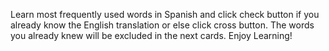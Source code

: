 Learn most frequently used words in Spanish and click check button if you already know the English translation or else click cross button. 
The words you already knew will be excluded in the next cards. Enjoy Learning!
